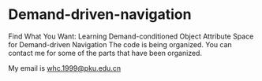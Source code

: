 # Demand-driven-navigation
Find What You Want: Learning Demand-conditioned Object Attribute Space for Demand-driven Navigation
The code is being organized. You can contact me for some of the parts that have been organized.

My email is whc.1999@pku.edu.cn
